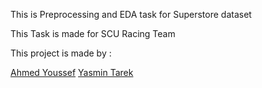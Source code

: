 This is Preprocessing and EDA task for Superstore dataset

This Task is made for SCU Racing Team

This project is made by :

[Ahmed Youssef](https://github.com/ahmedyoussef11)
[Yasmin Tarek](https://github.com/yasmin386107)